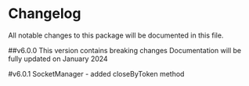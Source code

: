 # Changelog
All notable changes to this package will be documented in this file.

##v6.0.0
This version contains breaking changes
Documentation will be fully updated on January 2024

#v6.0.1
SocketManager - added closeByToken method
